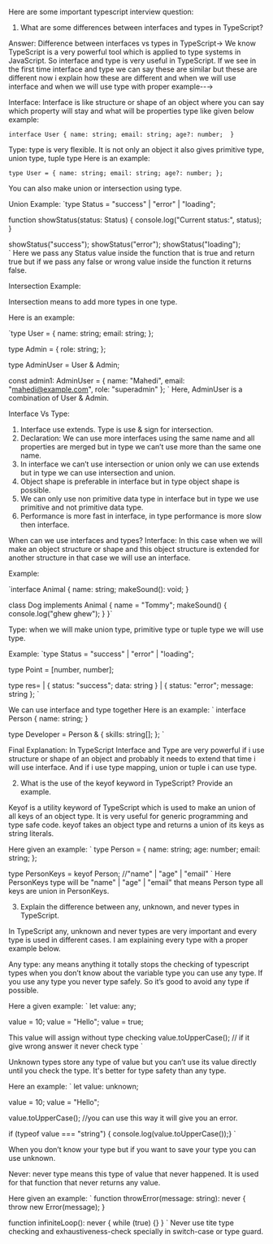 Here are some important typescript interview question:

1. What are some differences between interfaces and types in TypeScript?

Answer: Difference between interfaces vs types in TypeScript→ We know TypeScript is a very powerful tool which is applied to type systems in JavaScript. So interface and type is very useful in TypeScript. 
If we see in the first time interface and type we can say these are similar but these are different now i explain how these are different and when we will use interface and when we will use type with proper example--→

Interface: Interface is like structure or shape of an object where you can say which property will stay and what will be properties type like given below example:

`interface User {
  name: string;
  email: string;
  age?: number; 
}`

Type: type is very flexible. It is not only an object it also gives primitive type, union type, tuple type
Here is an example:

`type User = {
  name: string;
  email: string;
  age?: number;
};`

You can also make union or intersection using type.

Union Example:
`type Status = "success" | "error" | "loading";

function showStatus(status: Status) {
  console.log("Current status:", status);
}

showStatus("success");
showStatus("error"); 
showStatus("loading");  
`
 Here we pass any Status value inside the function that is true and return true but if we pass any false or wrong value inside the function it returns false.

Intersection Example:

Intersection means to add more types in one type.

Here is an example:

`type User = {
  name: string;
  email: string;
};

type Admin = {
  role: string;
};

type AdminUser = User & Admin;

const admin1: AdminUser = {
  name: "Mahedi",
  email: "mahedi@example.com",
  role: "superadmin"
};
`
Here, AdminUser is a combination of User & Admin.



Interface Vs Type:
1. Interface use extends. Type is use & sign for intersection.
2. Declaration: We can use more interfaces using the same name and all properties are merged but in type we can’t use more than the same one name.
3. In interface we can’t use intersection or union only we can use extends but in type we can use intersection and union.
4. Object shape is preferable in interface but in type object shape is possible.
5. We can only use non primitive data type in interface but in type we use primitive and not primitive data type.
6. Performance is more fast in interface, in type performance is more slow then interface.


When can we use interfaces and types?
Interface: In this case when we will make an object structure or shape and this object structure is extended for another structure in that case we will use an interface. 
 
Example:

`interface Animal {
  name: string;
  makeSound(): void;
}

class Dog implements Animal {
  name = "Tommy";
  makeSound() {
    console.log("ghew ghew");
  }
}`


Type: when we will make union type, primitive type or tuple type we will use type.

Example:
`type Status = "success" | "error" | "loading";

type Point = [number, number];

type res= 
  | { status: "success"; data: string }
  | { status: "error"; message: string };
`


We can use interface and type together 
Here is an example:
`
interface Person {
  name: string;
}

type Developer = Person & {
  skills: string[];
};
`

Final Explanation:  In TypeScript Interface and Type are very powerful if i use structure or shape of an object and probably it needs to extend that time i will use interface. And if i use type mapping, union or tuple i can use type.



2. What is the use of the keyof keyword in TypeScript? Provide an example.

Keyof is a utility keyword of TypeScript which is used to make an union of all keys of an object type. It is very useful for generic programming and type safe code.
keyof takes an object type and returns a union of its keys as string literals.

Here given an example:
`
type Person = {
  name: string;
  age: number;
  email: string;
};

type PersonKeys = keyof Person; 
//"name" | "age" | "email"
`
Here PersonKeys type will be "name" | "age" | "email" that means Person type all keys are union in PersonKeys.



3. Explain the difference between any, unknown, and never types in TypeScript.

In TypeScript any, unknown and never types are very important and every type is used in different cases. I am explaining every type with a proper example below.

Any type: any means anything it totally stops the checking of typescript types when you don’t know about the variable type you can use any type. If you use any type you never type safely. So it’s good to avoid any type if possible.

Here a given example:
`
let value: any;

value = 10;
value = "Hello";
value = true;

This value will assign without type checking
value.toUpperCase(); // if it give wrong answer it never check type
`

Unknown types store any type of value but you can’t use its value directly until you check the type. It's better for type safety than any type.

Here an example: 
`
let value: unknown;

value = 10;
value = "Hello";

value.toUpperCase(); //you can use this way it will give you an error.

if (typeof value === "string") {
  console.log(value.toUpperCase());}
`

When you don’t know your type but if you want to save your type you can use unknown.


Never: never type means this type of value that never happened. It is used for that function that never returns any value.

Here given an example:
`
function throwError(message: string): never {
  throw new Error(message);
}

function infiniteLoop(): never {
  while (true) {}
}
`
Never use tite type checking and exhaustiveness-check specially in switch-case or type guard.


